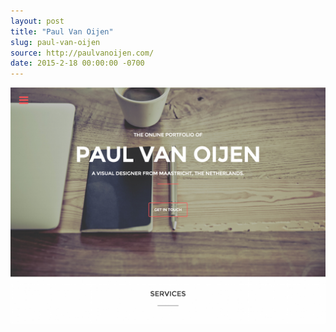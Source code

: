 ```yaml
---
layout: post
title: "Paul Van Oijen"
slug: paul-van-oijen
source: http://paulvanoijen.com/
date: 2015-2-18 00:00:00 -0700
---
```


<img src="/assets/img/screenshots/paul-van-oijen.jpg">
